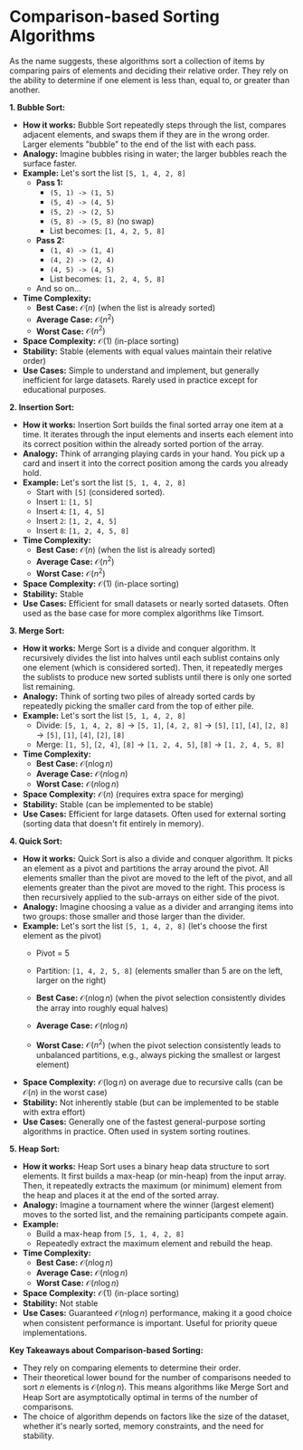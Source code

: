 # Comparison-based Sorting Algorithms 

As the name suggests, these algorithms sort a collection of items by comparing pairs of elements and deciding their relative order. They rely on the ability to determine if one element is less than, equal to, or greater than another.

**1. Bubble Sort:**

* **How it works:** Bubble Sort repeatedly steps through the list, compares adjacent elements, and swaps them if they are in the wrong order. Larger elements "bubble" to the end of the list with each pass.
* **Analogy:** Imagine bubbles rising in water; the larger bubbles reach the surface faster.
* **Example:** Let's sort the list `[5, 1, 4, 2, 8]`
    * **Pass 1:**
        * `(5, 1) -> (1, 5)`
        * `(5, 4) -> (4, 5)`
        * `(5, 2) -> (2, 5)`
        * `(5, 8) -> (5, 8)` (no swap)
        * List becomes: `[1, 4, 2, 5, 8]`
    * **Pass 2:**
        * `(1, 4) -> (1, 4)`
        * `(4, 2) -> (2, 4)`
        * `(4, 5) -> (4, 5)`
        * List becomes: `[1, 2, 4, 5, 8]`
    * And so on...
* **Time Complexity:**
    * **Best Case:** $\mathcal{O}(n)$ (when the list is already sorted)
    * **Average Case:** $\mathcal{O}(n^2)$
    * **Worst Case:** $\mathcal{O}(n^2)$
* **Space Complexity:** $\mathcal{O}(1)$ (in-place sorting)
* **Stability:** Stable (elements with equal values maintain their relative order)
* **Use Cases:** Simple to understand and implement, but generally inefficient for large datasets. Rarely used in practice except for educational purposes.

**2. Insertion Sort:**

* **How it works:** Insertion Sort builds the final sorted array one item at a time. It iterates through the input elements and inserts each element into its correct position within the already sorted portion of the array.
* **Analogy:** Think of arranging playing cards in your hand. You pick up a card and insert it into the correct position among the cards you already hold.
* **Example:** Let's sort the list `[5, 1, 4, 2, 8]`
    * Start with `[5]` (considered sorted).
    * Insert `1`: `[1, 5]`
    * Insert `4`: `[1, 4, 5]`
    * Insert `2`: `[1, 2, 4, 5]`
    * Insert `8`: `[1, 2, 4, 5, 8]`
* **Time Complexity:**
    * **Best Case:** $\mathcal{O}(n)$ (when the list is already sorted)
    * **Average Case:** $\mathcal{O}(n^2)$
    * **Worst Case:** $\mathcal{O}(n^2)$
* **Space Complexity:** $\mathcal{O}(1)$ (in-place sorting)
* **Stability:** Stable
* **Use Cases:** Efficient for small datasets or nearly sorted datasets. Often used as the base case for more complex algorithms like Timsort.

**3. Merge Sort:**

* **How it works:** Merge Sort is a divide and conquer algorithm. It recursively divides the list into halves until each sublist contains only one element (which is considered sorted). Then, it repeatedly merges the sublists to produce new sorted sublists until there is only one sorted list remaining.
* **Analogy:** Think of sorting two piles of already sorted cards by repeatedly picking the smaller card from the top of either pile.
* **Example:** Let's sort the list `[5, 1, 4, 2, 8]`
    * Divide: `[5, 1, 4, 2, 8]` $\rightarrow$ `[5, 1]`, `[4, 2, 8]` $\rightarrow$ `[5]`, `[1]`, `[4]`, `[2, 8]` $\rightarrow$ `[5]`, `[1]`, `[4]`, `[2]`, `[8]`
    * Merge: `[1, 5]`, `[2, 4]`, `[8]` $\rightarrow$ `[1, 2, 4, 5]`, `[8]` $\rightarrow$ `[1, 2, 4, 5, 8]`
* **Time Complexity:**
    * **Best Case:** $\mathcal{O}(n \log n)$
    * **Average Case:** $\mathcal{O}(n \log n)$
    * **Worst Case:** $\mathcal{O}(n \log n)$
* **Space Complexity:** $\mathcal{O}(n)$ (requires extra space for merging)
* **Stability:** Stable (can be implemented to be stable)
* **Use Cases:** Efficient for large datasets. Often used for external sorting (sorting data that doesn't fit entirely in memory).

**4. Quick Sort:**

* **How it works:** Quick Sort is also a divide and conquer algorithm. It picks an element as a pivot and partitions the array around the pivot. All elements smaller than the pivot are moved to the left of the pivot, and all elements greater than the pivot are moved to the right. This process is then recursively applied to the sub-arrays on either side of the pivot.
* **Analogy:** Imagine choosing a value as a divider and arranging items into two groups: those smaller and those larger than the divider.
* **Example:** Let's sort the list `[5, 1, 4, 2, 8]` (let's choose the first element as the pivot)
    * Pivot = 5
    * Partition: `[1, 4, 2, 5, 8]` (elements smaller than 5 are on the left, larger on the right)
    
    * **Best Case:** $\mathcal{O}(n \log n)$ (when the pivot selection consistently divides the array into roughly equal halves)
    * **Average Case:** $\mathcal{O}(n \log n)$
    * **Worst Case:** $\mathcal{O}(n^2)$ (when the pivot selection consistently leads to unbalanced partitions, e.g., always picking the smallest or largest element)
* **Space Complexity:** $\mathcal{O}(\log n)$ on average due to recursive calls (can be $\mathcal{O}(n)$ in the worst case)
* **Stability:** Not inherently stable (but can be implemented to be stable with extra effort)
* **Use Cases:** Generally one of the fastest general-purpose sorting algorithms in practice. Often used in system sorting routines.

**5. Heap Sort:**

* **How it works:** Heap Sort uses a binary heap data structure to sort elements. It first builds a max-heap (or min-heap) from the input array. Then, it repeatedly extracts the maximum (or minimum) element from the heap and places it at the end of the sorted array.
* **Analogy:** Imagine a tournament where the winner (largest element) moves to the sorted list, and the remaining participants compete again.
* **Example:**
    * Build a max-heap from `[5, 1, 4, 2, 8]`
    * Repeatedly extract the maximum element and rebuild the heap.
* **Time Complexity:**
    * **Best Case:** $\mathcal{O}(n \log n)$
    * **Average Case:** $\mathcal{O}(n \log n)$
    * **Worst Case:** $\mathcal{O}(n \log n)$
* **Space Complexity:** $\mathcal{O}(1)$ (in-place sorting)
* **Stability:** Not stable
* **Use Cases:** Guaranteed $\mathcal{O}(n \log n)$ performance, making it a good choice when consistent performance is important. Useful for priority queue implementations.

**Key Takeaways about Comparison-based Sorting:**

* They rely on comparing elements to determine their order.
* Their theoretical lower bound for the number of comparisons needed to sort $n$ elements is $\mathcal{O}(n \log n)$. This means algorithms like Merge Sort and Heap Sort are asymptotically optimal in terms of the number of comparisons.
* The choice of algorithm depends on factors like the size of the dataset, whether it's nearly sorted, memory constraints, and the need for stability.